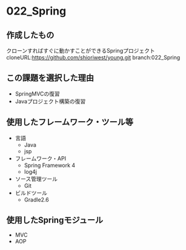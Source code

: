 # 022_Spring
## 作成したもの
クローンすればすぐに動かすことができるSpringプロジェクト
cloneURL:https://github.com/shioriwest/young.git
branch:022_Spring

## この課題を選択した理由
- SpringMVCの復習
- Javaプロジェクト構築の復習

## 使用したフレームワーク・ツール等
- 言語
  - Java
  - jsp
- フレームワーク・API
  - Spring Framework 4
  - log4j
- ソース管理ツール
    - Git
- ビルドツール
   - Gradle2.6

## 使用したSpringモジュール
- MVC
- AOP
